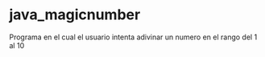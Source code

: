 # java_magicnumber
Programa en el cual el usuario intenta adivinar un numero en el rango del 1 al 10
